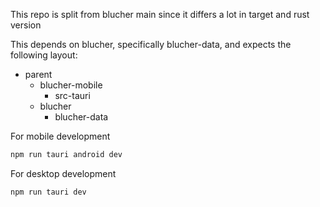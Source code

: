 This repo is split from blucher main since it differs a lot in target and rust version

This depends on blucher, specifically blucher-data, and expects the following layout:
- parent
    - blucher-mobile
        - src-tauri
    - blucher
        - blucher-data

For mobile development
```bash
npm run tauri android dev
```

For desktop development
```bash
npm run tauri dev
```
